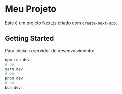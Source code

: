 # Meu Projeto

Este é um projeto [Next.js](https://nextjs.org) criado com [`create-next-app`](https://nextjs.org/docs/app/api-reference/cli/create-next-app).

## Getting Started

Para iniciar o servidor de desenvolvimento:

```bash
npm run dev
# ou
yarn dev
# ou
pnpm dev
# ou
bun dev
